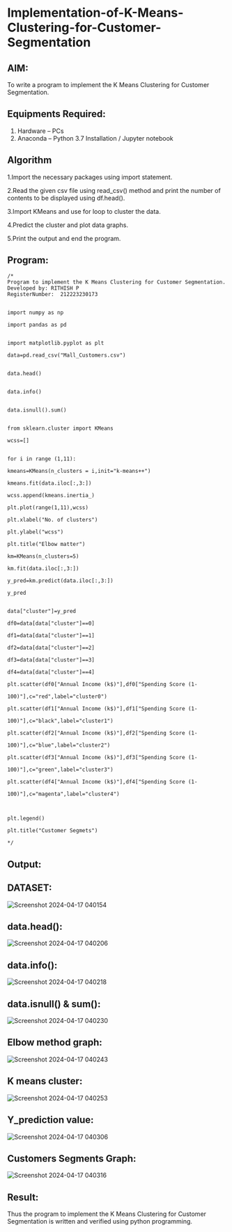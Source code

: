 # Implementation-of-K-Means-Clustering-for-Customer-Segmentation

## AIM:
To write a program to implement the K Means Clustering for Customer Segmentation.

## Equipments Required:
1. Hardware – PCs
2. Anaconda – Python 3.7 Installation / Jupyter notebook

## Algorithm
1.Import the necessary packages using import statement.

2.Read the given csv file using read_csv() method and print the number of contents to be displayed using df.head().

3.Import KMeans and use for loop to cluster the data.

4.Predict the cluster and plot data graphs.

5.Print the output and end the program.

   
## Program:
```
/*
Program to implement the K Means Clustering for Customer Segmentation.
Developed by: RITHISH P
RegisterNumber:  212223230173


import numpy as np

import pandas as pd


import matplotlib.pyplot as plt

data=pd.read_csv("Mall_Customers.csv")


data.head()


data.info()


data.isnull().sum()


from sklearn.cluster import KMeans

wcss=[]


for i in range (1,11):

kmeans=KMeans(n_clusters = i,init="k-means++")

kmeans.fit(data.iloc[:,3:])

wcss.append(kmeans.inertia_)

plt.plot(range(1,11),wcss)

plt.xlabel("No. of clusters")

plt.ylabel("wcss")

plt.title("Elbow matter")

km=KMeans(n_clusters=5)

km.fit(data.iloc[:,3:])

y_pred=km.predict(data.iloc[:,3:])

y_pred


data["cluster"]=y_pred

df0=data[data["cluster"]==0]

df1=data[data["cluster"]==1]

df2=data[data["cluster"]==2]

df3=data[data["cluster"]==3]

df4=data[data["cluster"]==4]

plt.scatter(df0["Annual Income (k$)"],df0["Spending Score (1-

100)"],c="red",label="cluster0")

plt.scatter(df1["Annual Income (k$)"],df1["Spending Score (1-

100)"],c="black",label="cluster1")

plt.scatter(df2["Annual Income (k$)"],df2["Spending Score (1-

100)"],c="blue",label="cluster2")

plt.scatter(df3["Annual Income (k$)"],df3["Spending Score (1-

100)"],c="green",label="cluster3")

plt.scatter(df4["Annual Income (k$)"],df4["Spending Score (1-

100)"],c="magenta",label="cluster4")



plt.legend()

plt.title("Customer Segmets")

*/
```

## Output:
## DATASET:

![Screenshot 2024-04-17 040154](https://github.com/RITHISHlearn/Implementation-of-K-Means-Clustering-for-Customer-Segmentation/assets/145446645/b977b18f-1b23-482c-a864-64727f609557)


## data.head():

![Screenshot 2024-04-17 040206](https://github.com/RITHISHlearn/Implementation-of-K-Means-Clustering-for-Customer-Segmentation/assets/145446645/763edb6d-1ab6-4228-a21c-11c7934bf2ca)


## data.info():

![Screenshot 2024-04-17 040218](https://github.com/RITHISHlearn/Implementation-of-K-Means-Clustering-for-Customer-Segmentation/assets/145446645/3c331df5-833b-4b74-ac98-c638cb3ce36b)


## data.isnull() & sum():

![Screenshot 2024-04-17 040230](https://github.com/RITHISHlearn/Implementation-of-K-Means-Clustering-for-Customer-Segmentation/assets/145446645/42cfa1ef-ef73-409f-ac02-0e7a63f47b6c)


## Elbow method graph:

![Screenshot 2024-04-17 040243](https://github.com/RITHISHlearn/Implementation-of-K-Means-Clustering-for-Customer-Segmentation/assets/145446645/b3a124bd-d2b0-4efc-b4a6-f7a5f122c04d)


## K means cluster:

![Screenshot 2024-04-17 040253](https://github.com/RITHISHlearn/Implementation-of-K-Means-Clustering-for-Customer-Segmentation/assets/145446645/4567f9f3-66db-4aa8-82e6-6318af2e7280)


## Y_prediction value:

![Screenshot 2024-04-17 040306](https://github.com/RITHISHlearn/Implementation-of-K-Means-Clustering-for-Customer-Segmentation/assets/145446645/79ea12f0-7528-46fc-96d4-498f3677200f)


## Customers Segments Graph:

![Screenshot 2024-04-17 040316](https://github.com/RITHISHlearn/Implementation-of-K-Means-Clustering-for-Customer-Segmentation/assets/145446645/30be0f92-52c9-4f45-8dfe-8a5deabe7e6f)



## Result:
Thus the program to implement the K Means Clustering for Customer Segmentation is written and verified using python programming.

